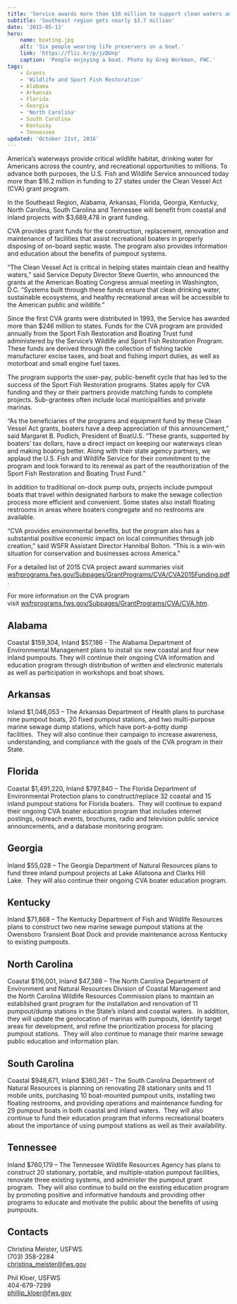 ```yaml
---
title: 'Service awards more than $16 million to support clean waters and recreational boating through clean vessel act grants'
subtitle: 'Southeast region gets nearly $3.7 million'
date: '2015-05-13'
hero:
    name: boating.jpg
    alt: 'Six people wearing life preservers on a boat.'
    link: 'https://flic.kr/p/jzDUnp'
    caption: 'People enjoying a boat. Photo by Greg Workman, FWC.'
tags:
    - Grants
    - 'Wildlife and Sport Fish Restoration'
    - Alabama
    - Arkansas
    - Florida
    - Georgia
    - 'North Carolina'
    - South Carolina
    - Kentucky
    - Tennessee
updated: 'October 21st, 2016'
---
```


America’s waterways provide critical wildlife habitat, drinking water for Americans across the country, and recreational opportunities to millions. To advance both purposes, the U.S. Fish and Wildlife Service announced today more than $16.2 million in funding to 27 states under the Clean Vessel Act (CVA) grant program.

In the Southeast Region, Alabama, Arkansas, Florida, Georgia, Kentucky, North Carolina, South Carolina and Tennessee will benefit from coastal and inland projects with $3,689,478 in grant funding.

CVA provides grant funds for the construction, replacement, renovation and maintenance of facilities that assist recreational boaters in properly disposing of on-board septic waste. The program also provides information and education about the benefits of pumpout systems.

“The Clean Vessel Act is critical in helping states maintain clean and healthy waters,” said Service Deputy Director Steve Guertin, who announced the grants at the American Boating Congress annual meeting in Washington, D.C. “Systems built through these funds ensure that clean drinking water, sustainable ecosystems, and healthy recreational areas will be accessible to the American public and wildlife.”

Since the first CVA grants were distributed in 1993, the Service has awarded more than $246 million to states. Funds for the CVA program are provided annually from the Sport Fish Restoration and Boating Trust fund administered by the Service’s Wildlife and Sport Fish Restoration Program. These funds are derived through the collection of fishing tackle manufacturer excise taxes, and boat and fishing import duties, as well as motorboat and small engine fuel taxes.

The program supports the user-pay, public-benefit cycle that has led to the success of the Sport Fish Restoration programs. States apply for CVA funding and they or their partners provide matching funds to complete projects. Sub-grantees often include local municipalities and private marinas.

“As the beneficiaries of the programs and equipment fund by these Clean Vessel Act grants, boaters have a deep appreciation of this announcement,” said Margaret B. Podlich, President of BoatU.S. “These grants, supported by boaters’ tax dollars, have a direct impact on keeping our waterways clean and making boating better. Along with their state agency partners, we applaud the U.S. Fish and Wildlife Service for their commitment to the program and look forward to its renewal as part of the reauthorization of the Sport Fish Restoration and Boating Trust Fund.”

In addition to traditional on-dock pump outs, projects include pumpout boats that travel within designated harbors to make the sewage collection process more efficient and convenient. Some states also install floating restrooms in areas where boaters congregate and no restrooms are available.

“CVA provides environmental benefits, but the program also has a substantial positive economic impact on local communities through job creation,” said WSFR Assistant Director Hannibal Bolton. “This is a win-win situation for conservation and businesses across America.”

For a detailed list of 2015 CVA project award summaries visit [wsfrprograms.fws.gov/Subpages/GrantPrograms/CVA/CVA2015Funding.pdf](http://wsfrprograms.fws.gov/Subpages/GrantPrograms/CVA/CVA2015Funding.pdf).

For more information on the CVA program visit [wsfrprograms.fws.gov/Subpages/GrantPrograms/CVA/CVA.htm](http://wsfrprograms.fws.gov/Subpages/GrantPrograms/CVA/CVA.htm).

## Alabama

Coastal $159,304, Inland $57,186 - The Alabama Department of Environmental Management plans to install six new coastal and four new inland pumpouts. They will continue their ongoing CVA information and education program through distribution of written and electronic materials as well as participation in workshops and boat shows.

## Arkansas

Inland $1,046,053 – The Arkansas Department of Health plans to purchase nine pumpout boats, 20 fixed pumpout stations, and two multi-purpose marine sewage dump stations, which have port-a-potty dump facilities.  They will also continue their campaign to increase awareness, understanding, and compliance with the goals of the CVA program in their State.

## Florida

Coastal $1,491,220, Inland $797,840 – The Florida Department of Environmental Protection plans to construct/replace 32 coastal and 15 inland pumpout stations for Florida boaters.  They will continue to expand their ongoing CVA boater education program that includes internet postings, outreach events, brochures, radio and television public service announcements, and a database monitoring program.

## Georgia

Inland $55,028 – The Georgia Department of Natural Resources plans to fund three inland pumpout projects at Lake Allatoona and Clarks Hill Lake.  They will also continue their ongoing CVA boater education program.

## Kentucky

Inland $71,868 – The Kentucky Department of Fish and Wildlife Resources plans to construct two new marine sewage pumpout stations at the Owensboro Transient Boat Dock and provide maintenance across Kentucky to existing pumpouts. 

## North Carolina

Coastal $116,001, Inland $47,388 – The North Carolina Department of Environment and Natural Resources Division of Coastal Management and the North Carolina Wildlife Resources Commission plans to maintain an established grant program for the installation and renovation of 11 pumpout/dump stations in the State’s inland and coastal waters.  In addition, they will update the geolocation of marinas with pumpouts, identify target areas for development, and refine the prioritization process for placing pumpout stations.  They will also continue to manage their marine sewage public education and information plan.

## South Carolina

Coastal $948,671, Inland $360,361 – The South Carolina Department of Natural Resources is planning on renovating 28 stationary units and 11 mobile units, purchasing 10 boat-mounted pumpout units, installing two floating restrooms, and providing operations and maintenance funding for 29 pumpout boats in both coastal and inland waters.  They will also continue to fund their education program that informs recreational boaters about the importance of using pumpout stations as well as their availability.

## Tennessee

Inland $760,179 – The Tennessee Wildlife Resources Agency has plans to construct 20 stationary, portable, and multiple-station pumpout facilities, renovate three existing systems, and administer the pumpout grant program.  They will also continue to build on the existing education program by promoting positive and informative handouts and providing other programs to educate and motivate the public about the benefits of using pumpouts.

## Contacts

Christina Meister, USFWS  
(703) 358-2284  
[christina_meister@fws.gov](mailto:christina_meister@fws.gov)

Phil Kloer, USFWS  
404-679-7299  
[phillip_kloer@fws.gov](mailto:phillip_kloer@fws.gov)
